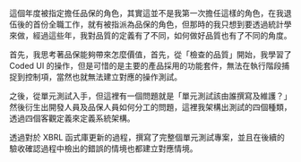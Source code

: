 這個年度被指定擔任品保的角色，其實這並不是我第一次擔任這樣的角色，在我退伍後的首份全職工作，就有被指派為品保的角色，但那時的我只想到要透過統計學來做，經過這些年，我對品質的定義有了不同，如何做好品質也有了不同的角度。

首先，我思考著品保能夠帶來怎麼價值，首先，從「檢查的品質」開始，我學習了 Coded UI 的操作，但是可惜的是主要的產品採用的功能套件，無法在執行階段捕捉到控制項，當然也就無法建立對應的操作測試。

之後，從單元測試入手，但這裡有一個問題就是「單元測試該由誰撰寫及維護？」然後衍生出開發人員及品保人員如何分工的問題，這裡我架構出測試的四個種類，透過四個客觀定義來定義系統架構。

透過對於 XBRL 函式庫更新的過程，撰寫了完整個單元測試專案，並且在後續的驗收確認過程中檢出的錯誤的情境也都建立對應情境。
